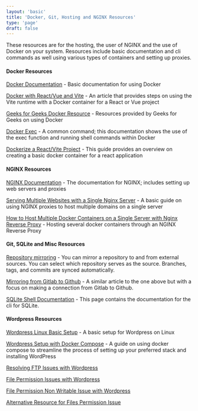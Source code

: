 ```yaml
---
layout: 'basic'
title: 'Docker, Git, Hosting and NGINX Resources'
type: 'page'
draft: false
---
```


These resources are for the hosting, the user of NGINX and the use of Docker on your system. Resources include basic documentation and cli commands as well using various types of containers and setting up proxies.

#### Docker Resources

[Docker Documentation](https://hub.docker.com/ "Docker Documentation") - Basic documentation for using Docker

[Docker with React/Vue and Vite](https://dev.to/ysmnikhil/how-to-build-with-react-or-vue-with-vite-and-docker-1a3l "Docker with React/Vue and Vite") - An article that provides steps on using the Vite runtime with a Docker container for a React or Vue project

[Geeks for Geeks Docker Resource](https://www.geeksforgeeks.org/containerization-using-docker/?ref=lbp "Geeks for Geeks Docker Resource") - Resources provided by Geeks for Geeks on using Docker

[Docker Exec](https://docs.docker.com/reference/cli/docker/container/exec/ "Docker Exec") - A common command; this documentation shows the use of the exec function and running shell commands within Docker

[Dockerize a React/Vite Project](https://www.webdevolution.com/blog/how-to-use-docker-with-react-and-vite/ "Dockerize a React/Vite Project") - This guide provides an overview on creating a basic docker container for a react application

#### NGINX Resources

[NGINX Documentation](https://docs.nginx.com/nginx/ "NGINX Documentation") - The documentation for NGINX; includes setting up web servers and proxies

[Serving Multiple Websites with a Single Nginx Server](https://www.youtube.com/watch?v=HWrhSpN4ar0 "Serving Multiple Websites with a Single Nginx Server") - A basic guide on using NGINX proxies to host multiple domains on a single server

[How to Host Multiple Docker Containers on a Single Server with Nginx Reverse Proxy](https://www.youtube.com/watch?v=spbkCihFpQ8 "How to Host Multiple Docker Containers on a Single Server with Nginx Reverse Proxy?") - Hosting several docker containers through an NGINX Reverse Proxy

#### Git, SQLite and Misc Resources

[Repository mirroring](https://docs.gitlab.com/ee/user/project/repository/mirror/ "Repository mirroring") - You can mirror a repository to and from external sources. You can select which repository serves as the source. Branches, tags, and commits are synced automatically.

[Mirroring from Gitlab to Github](https://dev.to/dmitry-kabanov/how-to-mirror-gitlab-repo-to-github-5835 "Mirroring from Gitlab to Github") - A similar article to the one above but with a focus on making a connection from Gitlab to Github.

[SQLite Shell Documentation](https://www.sqlite.org/cli.html "SQLite Shell Documentation") - This page contains the documentation for the cli for SQLite.

#### Wordpress Resources

[Wordpress Linux Basic Setup](https://ciq.com/blog/how-to-install-wordpress-on-rocky-linux/ "Wordpress Linux Basic Setup") - A basic setup for Wordpress on Linux

[Wordpress Setup with Docker Compose](https://www.digitalocean.com/community/tutorials/how-to-install-wordpress-with-docker-compose "Wordpress Setup with Docker Compose") - A guide on using docker compose to streamline the process of setting up your preferred stack and installing WordPress

[Resolving FTP Issues with Wordpress](https://ca.godaddy.com/help/fix-wordpress-asking-for-ftp-credentials-19516 "Resolving FTP Issues with Wordpress")

[File Permission Issues with Wordpress](https://developer.wordpress.org/advanced-administration/server/file-permissions/ "File Permission Issues with Wordpress")

[File Permission Non Writable Issue with Wordpress](https://wordpress.org/support/topic/some-files-are-not-writable-by-wordpress-3/ "File Permission Non Writable with Wordpress")

[Alternative Resource for Files Permission Issue](https://stackoverflow.com/questions/57630117/how-to-fix-some-files-are-not-writable-by-wordpress-error-website-cannot-be-c "Alternative Resource for Files Permission Issue")


